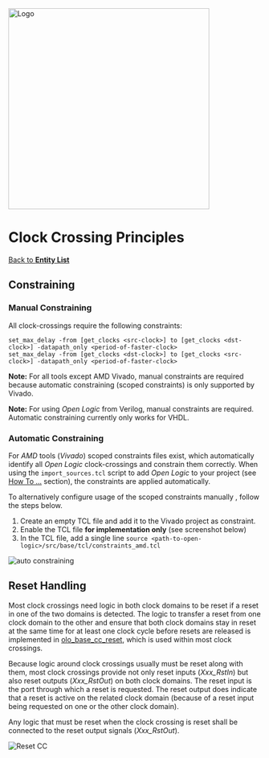 <img src="../Logo.png" alt="Logo" width="400">

# Clock Crossing Principles

[Back to **Entity List**](../EntityList.md)

## Constraining

### Manual Constraining

All clock-crossings require the following constraints:

```
set_max_delay -from [get_clocks <src-clock>] to [get_clocks <dst-clock>] -datapath_only <period-of-faster-clock>
set_max_delay -from [get_clocks <dst-clock>] to [get_clocks <src-clock>] -datapath_only <period-of-faster-clock>
```


**Note:** For all tools except AMD Vivado, manual constraints are required because automatic constraining (scoped constraints) is only supported by Vivado.

**Note:** For using *Open Logic* from Verilog, manual constraints are required. Automatic constraining currently only works for VHDL.

### Automatic Constraining

For *AMD* tools (*Vivado*) scoped constraints files exist, which automatically identify all *Open Logic* clock-crossings and constrain them correctly. When using the `import_sources.tcl` script to add *Open Logic* to your project (see [How To ...](../HowTo.md) section), the constraints are applied automatically.

To alternatively configure usage of the scoped constraints manually , follow the steps below.

1. Create an empty TCL file and add it to the Vivado project as constraint.
2. Enable the TCL file **for implementation only** (see screenshot below)
3. In the TCL file, add a single line `source <path-to-open-logic>/src/base/tcl/constraints_amd.tcl`

![auto constraining](./clock_crossings/auto_constraining.png)



## Reset Handling

Most clock crossings need logic in both clock domains to be reset if a reset in one of the two domains is detected. The logic to transfer a reset from one clock domain to the other and ensure that both clock domains stay in reset at the same time for at least one clock cycle before resets are released is implemented in [olo_base_cc_reset](./olo_base_cc_reset.md), which is used within most clock crossings.

Because logic around clock crossings usually must be reset along with them, most clock crossings provide not only reset inputs (*Xxx_RstIn*) but also reset outputs (*Xxx_RstOut*) on both clock domains. The reset input is the port through which a reset is requested. The reset output does indicate that a reset is active on the related clock domain (because of a reset input being requested on one or the other clock domain). 

Any logic that must be reset when the clock crossing is reset shall be connected to the reset output signals (*Xxx_RstOut*).

![Reset CC](./clock_crossings/reset_cc.png)

